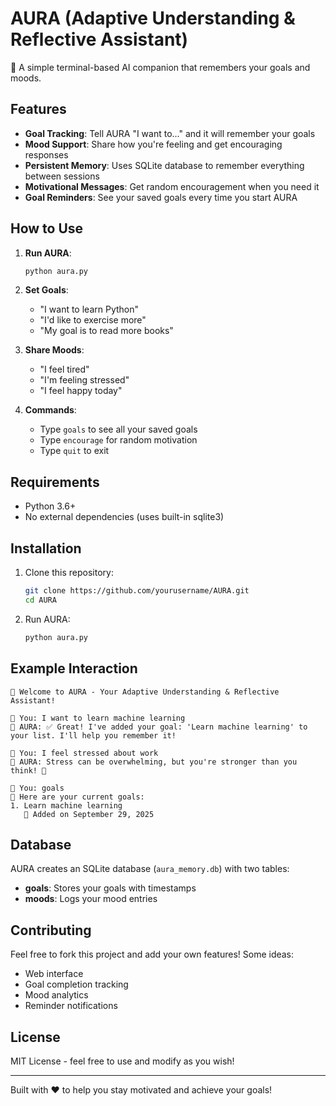 # AURA (Adaptive Understanding & Reflective Assistant)

🤖 A simple terminal-based AI companion that remembers your goals and moods.

## Features

- **Goal Tracking**: Tell AURA "I want to..." and it will remember your goals
- **Mood Support**: Share how you're feeling and get encouraging responses
- **Persistent Memory**: Uses SQLite database to remember everything between sessions
- **Motivational Messages**: Get random encouragement when you need it
- **Goal Reminders**: See your saved goals every time you start AURA

## How to Use

1. **Run AURA**:
   ```bash
   python aura.py
   ```

2. **Set Goals**: 
   - "I want to learn Python"
   - "I'd like to exercise more"
   - "My goal is to read more books"

3. **Share Moods**:
   - "I feel tired"
   - "I'm feeling stressed"
   - "I feel happy today"

4. **Commands**:
   - Type `goals` to see all your saved goals
   - Type `encourage` for random motivation
   - Type `quit` to exit

## Requirements

- Python 3.6+
- No external dependencies (uses built-in sqlite3)

## Installation

1. Clone this repository:
   ```bash
   git clone https://github.com/yourusername/AURA.git
   cd AURA
   ```

2. Run AURA:
   ```bash
   python aura.py
   ```

## Example Interaction

```
🤖 Welcome to AURA - Your Adaptive Understanding & Reflective Assistant!

💭 You: I want to learn machine learning
🤖 AURA: ✅ Great! I've added your goal: 'Learn machine learning' to your list. I'll help you remember it!

💭 You: I feel stressed about work
🤖 AURA: Stress can be overwhelming, but you're stronger than you think! 💪

💭 You: goals
🎯 Here are your current goals:
1. Learn machine learning
   📅 Added on September 29, 2025
```

## Database

AURA creates an SQLite database (`aura_memory.db`) with two tables:
- **goals**: Stores your goals with timestamps
- **moods**: Logs your mood entries

## Contributing

Feel free to fork this project and add your own features! Some ideas:
- Web interface
- Goal completion tracking
- Mood analytics
- Reminder notifications

## License

MIT License - feel free to use and modify as you wish!

---

Built with ❤️ to help you stay motivated and achieve your goals!
